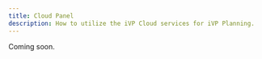```yaml
---
title: Cloud Panel
description: How to utilize the iVP Cloud services for iVP Planning.
---
```


Coming soon.